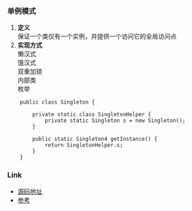 ### 单例模式
1. **定义**  
保证一个类仅有一个实例，并提供一个访问它的全局访问点
2. **实现方式**  
懒汉式  
饿汉式  
双重加锁  
内部类  
枚举  

```
	public class Singleton {
	
		private static class SingletonHelper {
			private static Singleton s = new Singleton();
		}
	
		public static Singleton4 getInstance() {
			return SingletonHelper.s;
		}
	}
```

### Link
- [源码地址](https://github.com/dzhai/design-pattern/tree/master/src/main/java/net/dzhai/dp/creational/singleton)
- [参考](http://blog.csdn.net/m13666368773/article/details/7679343)
